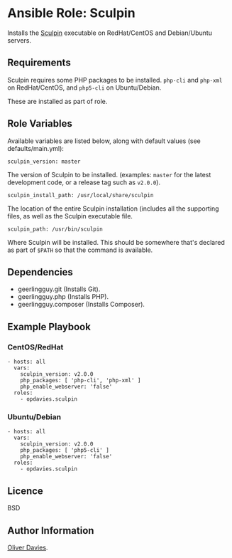 # Ansible Role: Sculpin

Installs the [Sculpin](https://sculpin.io) executable on RedHat/CentOS and Debian/Ubuntu servers.

## Requirements

Sculpin requires some PHP packages to be installed. `php-cli` and `php-xml` on RedHat/CentOS, and `php5-cli` on Ubuntu/Debian.

These are installed as part of role.

## Role Variables

Available variables are listed below, along with default values (see defaults/main.yml):

    sculpin_version: master

The version of Sculpin to be installed. (examples: `master` for the latest development code, or a release tag such as `v2.0.0`).

    sculpin_install_path: /usr/local/share/sculpin

The location of the entire Sculpin installation (includes all the supporting files, as well as the Sculpin executable file.

    sculpin_path: /usr/bin/sculpin

Where Sculpin will be installed. This should be somewhere that's declared as part of `$PATH` so that the command is available.

## Dependencies

* geerlingguy.git (Installs Git).
* geerlingguy.php (Installs PHP).
* geerlingguy.composer (Installs Composer).

## Example Playbook

### CentOS/RedHat

    - hosts: all
      vars:
        sculpin_version: v2.0.0
        php_packages: [ 'php-cli', 'php-xml' ]
        php_enable_webserver: 'false'
      roles:
        - opdavies.sculpin

### Ubuntu/Debian

    - hosts: all
      vars:
        sculpin_version: v2.0.0
        php_packages: [ 'php5-cli' ]
        php_enable_webserver: 'false'
      roles:
        - opdavies.sculpin

## Licence

BSD

## Author Information

[Oliver Davies](http://www.oliverdavies.co.uk).
